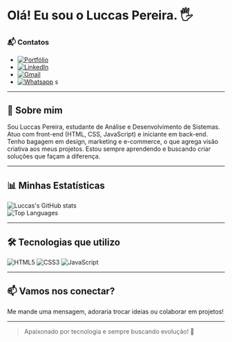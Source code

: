 # Olá! Eu sou o Luccas Pereira. 🖐️

### 📬 Contatos

- [![Portfólio](https://img.shields.io/badge/website-000000?style=for-the-badge&logo=About.me&logoColor=white)](https://acesse.dev/portfolio-luccaspereira)  
- [![LinkedIn](https://img.shields.io/badge/LinkedIn-0077B5?style=for-the-badge&logo=linkedin&logoColor=white)](https://www.linkedin.com/in/sluccas-pereira-40022b229/)  
- [![Gmail](https://img.shields.io/badge/Gmail-D14836?style=for-the-badge&logo=gmail&logoColor=white)](mailto:luccaspereira84@gmail.com)  
- [![Whatsapp](https://img.shields.io/badge/WhatsApp-25D366?style=for-the-badge&logo=whatsapp&logoColor=white)](https://api.whatsapp.com/send/?phone=5511941515031&text&type=phone_number&app_absent=0)
s
---

## 🚀 Sobre mim

Sou Luccas Pereira, estudante de Análise e Desenvolvimento de Sistemas. Atuo com front-end (HTML, CSS, JavaScript) e iniciante em back-end. Tenho bagagem em design, marketing e e-commerce, o que agrega visão criativa aos meus projetos. Estou sempre aprendendo e buscando criar soluções que façam a diferença.

---

## 📊 Minhas Estatísticas

![Luccas's GitHub stats](https://github-readme-stats.vercel.app/api?username=Luccas84&show_icons=true&theme=synthwave)  
![Top Languages](https://github-readme-stats.vercel.app/api/top-langs/?username=Luccas84&layout=compact&theme=synthwave)

---

## 🛠 Tecnologias que utilizo

<div>
  <img alt="HTML5" src="https://img.shields.io/badge/HTML5-E34F26?style=for-the-badge&logo=html5&logoColor=white" />
  <img alt="CSS3" src="https://img.shields.io/badge/CSS3-1572B6?style=for-the-badge&logo=css3&logoColor=white" />
  <img alt="JavaScript" src="https://img.shields.io/badge/JavaScript-F7DF1E?style=for-the-badge&logo=javascript&logoColor=black" />
</div>

---

## 📫 Vamos nos conectar?

Me mande uma mensagem, adoraria trocar ideias ou colaborar em projetos!  

---

> Apaixonado por tecnologia e sempre buscando evolução! 🚀

